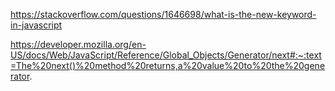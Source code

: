 https://stackoverflow.com/questions/1646698/what-is-the-new-keyword-in-javascript

https://developer.mozilla.org/en-US/docs/Web/JavaScript/Reference/Global_Objects/Generator/next#:~:text=The%20next()%20method%20returns,a%20value%20to%20the%20generator.
